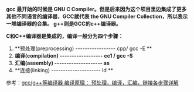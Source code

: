 **gcc 最开始的时候是 GNU C Compiler。但是后来因为这个项目里边集成了更多其他不同语言的编译器，GCC就代表 the GNU Compiler Collection，所以表示一堆编译器的合集。 g++则是GCC的c++编译器。** 



**C和C++编译器是集成的，编译一般分为四个步骤：**

1. **预处理(preprocessing)  ----------------- cpp/ gcc -E **
2. **编译(compilation) ------------------ cc1 / gcc -S**
3. **汇编(assembly)  -------------------- as**
4. **连接(linking) --------------------- ld **





参考：[gcc/g++等编译器 编译原理： 预处理，编译，汇编，链接各步骤详解](http://blog.csdn.net/elfprincexu/article/details/45043971) 